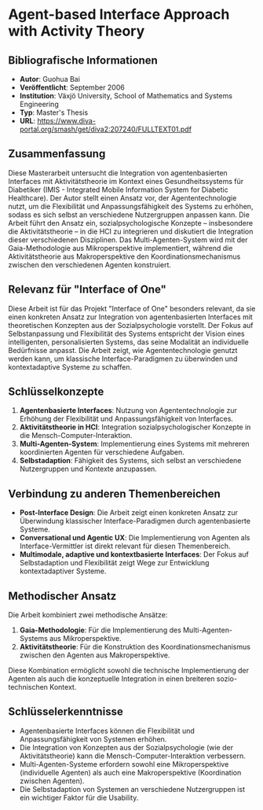 # Agent-based Interface Approach with Activity Theory

## Bibliografische Informationen
- **Autor**: Guohua Bai
- **Veröffentlicht**: September 2006
- **Institution**: Växjö University, School of Mathematics and Systems Engineering
- **Typ**: Master's Thesis
- **URL**: https://www.diva-portal.org/smash/get/diva2:207240/FULLTEXT01.pdf

## Zusammenfassung
Diese Masterarbeit untersucht die Integration von agentenbasierten Interfaces mit Aktivitätstheorie im Kontext eines Gesundheitssystems für Diabetiker (IMIS - Integrated Mobile Information System for Diabetic Healthcare). Der Autor stellt einen Ansatz vor, der Agententechnologie nutzt, um die Flexibilität und Anpassungsfähigkeit des Systems zu erhöhen, sodass es sich selbst an verschiedene Nutzergruppen anpassen kann. Die Arbeit führt den Ansatz ein, sozialpsychologische Konzepte – insbesondere die Aktivitätstheorie – in die HCI zu integrieren und diskutiert die Integration dieser verschiedenen Disziplinen. Das Multi-Agenten-System wird mit der Gaia-Methodologie aus Mikroperspektive implementiert, während die Aktivitätstheorie aus Makroperspektive den Koordinationsmechanismus zwischen den verschiedenen Agenten konstruiert.

## Relevanz für "Interface of One"
Diese Arbeit ist für das Projekt "Interface of One" besonders relevant, da sie einen konkreten Ansatz zur Integration von agentenbasierten Interfaces mit theoretischen Konzepten aus der Sozialpsychologie vorstellt. Der Fokus auf Selbstanpassung und Flexibilität des Systems entspricht der Vision eines intelligenten, personalisierten Systems, das seine Modalität an individuelle Bedürfnisse anpasst. Die Arbeit zeigt, wie Agententechnologie genutzt werden kann, um klassische Interface-Paradigmen zu überwinden und kontextadaptive Systeme zu schaffen.

## Schlüsselkonzepte
1. **Agentenbasierte Interfaces**: Nutzung von Agententechnologie zur Erhöhung der Flexibilität und Anpassungsfähigkeit von Interfaces.
2. **Aktivitätstheorie in HCI**: Integration sozialpsychologischer Konzepte in die Mensch-Computer-Interaktion.
3. **Multi-Agenten-System**: Implementierung eines Systems mit mehreren koordinierten Agenten für verschiedene Aufgaben.
4. **Selbstadaption**: Fähigkeit des Systems, sich selbst an verschiedene Nutzergruppen und Kontexte anzupassen.

## Verbindung zu anderen Themenbereichen
- **Post-Interface Design**: Die Arbeit zeigt einen konkreten Ansatz zur Überwindung klassischer Interface-Paradigmen durch agentenbasierte Systeme.
- **Conversational und Agentic UX**: Die Implementierung von Agenten als Interface-Vermittler ist direkt relevant für diesen Themenbereich.
- **Multimodale, adaptive und kontextbasierte Interfaces**: Der Fokus auf Selbstadaption und Flexibilität zeigt Wege zur Entwicklung kontextadaptiver Systeme.

## Methodischer Ansatz
Die Arbeit kombiniert zwei methodische Ansätze:
1. **Gaia-Methodologie**: Für die Implementierung des Multi-Agenten-Systems aus Mikroperspektive.
2. **Aktivitätstheorie**: Für die Konstruktion des Koordinationsmechanismus zwischen den Agenten aus Makroperspektive.

Diese Kombination ermöglicht sowohl die technische Implementierung der Agenten als auch die konzeptuelle Integration in einen breiteren sozio-technischen Kontext.

## Schlüsselerkenntnisse
- Agentenbasierte Interfaces können die Flexibilität und Anpassungsfähigkeit von Systemen erhöhen.
- Die Integration von Konzepten aus der Sozialpsychologie (wie der Aktivitätstheorie) kann die Mensch-Computer-Interaktion verbessern.
- Multi-Agenten-Systeme erfordern sowohl eine Mikroperspektive (individuelle Agenten) als auch eine Makroperspektive (Koordination zwischen Agenten).
- Die Selbstadaption von Systemen an verschiedene Nutzergruppen ist ein wichtiger Faktor für die Usability.
